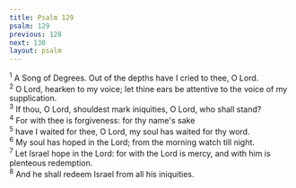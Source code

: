 ```yaml
---
title: Psalm 129
psalm: 129
previous: 128
next: 130
layout: psalm
---
```

<div class="psalm-verse"><sup class="verse-number">1</sup> A Song of Degrees. Out of the depths have I cried to thee, O Lord. </div><div class="psalm-verse"><sup class="verse-number">2</sup> O Lord, hearken to my voice; let thine ears be attentive to the voice of my supplication. </div><div class="psalm-verse"><sup class="verse-number">3</sup> If thou, O Lord, shouldest mark iniquities, O Lord, who shall stand? </div><div class="psalm-verse"><sup class="verse-number">4</sup> For with thee is forgiveness: for thy name's sake </div><div class="psalm-verse"><sup class="verse-number">5</sup> have I waited for thee, O Lord, my soul has waited for thy word. </div><div class="psalm-verse"><sup class="verse-number">6</sup> My soul has hoped in the Lord; from the morning watch till night. </div><div class="psalm-verse"><sup class="verse-number">7</sup> Let Israel hope in the Lord: for with the Lord is mercy, and with him is plenteous redemption. </div><div class="psalm-verse"><sup class="verse-number">8</sup> And he shall redeem Israel from all his iniquities. </div>